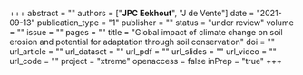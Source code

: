 +++
abstract = ""
authors = ["**JPC Eekhout**", "J de Vente"]
date = "2021-09-13"
publication_type = "1"
publisher = ""
status = "under review"
volume = ""
issue = ""
pages = ""
title = "Global impact of climate change on soil erosion and potential for adaptation through soil conservation"
doi = ""
url_article = ""
url_dataset = ""
url_pdf = ""
url_slides = ""
url_video = ""
url_code = ""
project = "xtreme"
openaccess = false
inPrep = "true"
+++